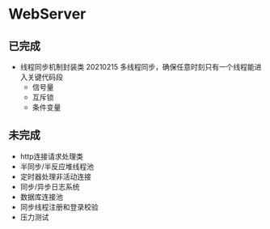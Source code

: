 # WebServer

## 已完成
* 线程同步机制封装类 20210215
多线程同步，确保任意时刻只有一个线程能进入关键代码段
    * 信号量
    * 互斥锁
    * 条件变量

## 未完成
* http连接请求处理类
* 半同步/半反应堆线程池
* 定时器处理非活动连接
* 同步/异步日志系统
* 数据库连接池
* 同步线程注册和登录校验
* 压力测试